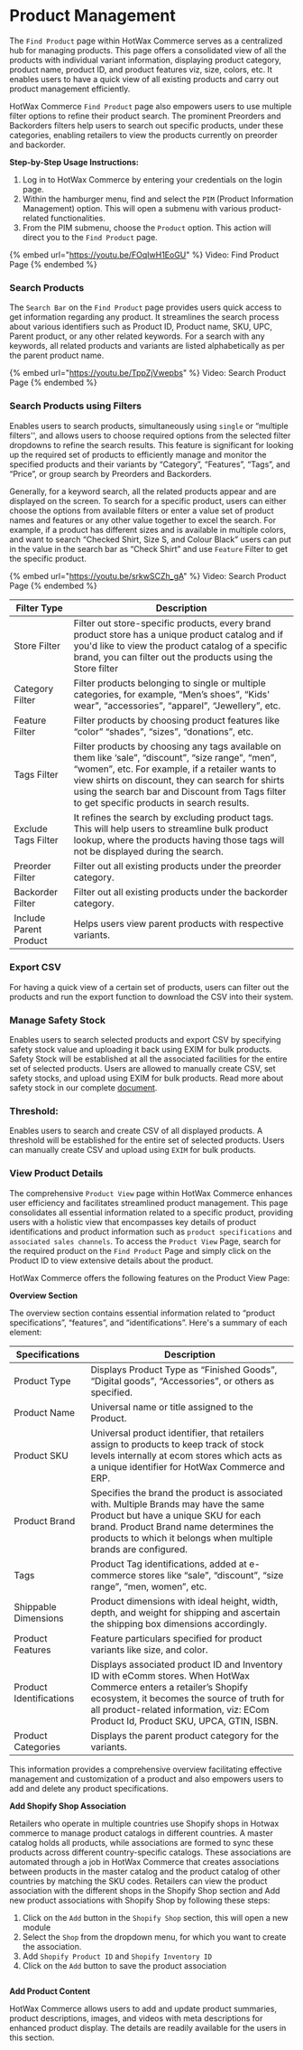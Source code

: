 # Product Management

The `Find Product` page within HotWax Commerce serves as a centralized hub for managing products. This page offers a consolidated view of all the products with individual variant information, displaying product category, product name, product ID, and product features viz, size, colors, etc. It enables users to have a quick view of all existing products and carry out product management efficiently.

HotWax Commerce `Find Product` page also empowers users to use multiple filter options to refine their product search. The prominent Preorders and Backorders filters help users to search out specific products, under these categories, enabling retailers to view the products currently on preorder and backorder.

**Step-by-Step Usage Instructions:**

1. Log in to HotWax Commerce by entering your credentials on the login page.
2. Within the hamburger menu, find and select the `PIM` (Product Information Management) option. This will open a submenu with various product-related functionalities.
3. From the PIM submenu, choose the `Product` option. This action will direct you to the `Find Product` page.

{% embed url="https://youtu.be/FOqIwH1EoGU" %}
Video: Find Product Page
{% endembed %}

### Search Products

The `Search Bar` on the `Find Product` page provides users quick access to get information regarding any product. It streamlines the search process about various identifiers such as Product ID, Product name, SKU, UPC, Parent product, or any other related keywords. For a search with any keywords, all related products and variants are listed alphabetically as per the parent product name.

{% embed url="https://youtu.be/TppZjVwepbs" %}
Video: Search Product Page
{% endembed %}

### Search Products using Filters

Enables users to search products, simultaneously using `single` or “multiple filters'', and allows users to choose required options from the selected filter dropdowns to refine the search results. This feature is significant for looking up the required set of products to efficiently manage and monitor the specified products and their variants by “Category”, “Features”, “Tags”, and “Price”, or group search by Preorders and Backorders.

Generally, for a keyword search, all the related products appear and are displayed on the screen. To search for a specific product, users can either choose the options from available filters or enter a value set of product names and features or any other value together to excel the search. For example, if a product has different sizes and is available in multiple colors, and want to search “Checked Shirt, Size S, and Colour Black” users can put in the value in the search bar as “Check Shirt” and use `Feature` Filter to get the specific product.

{% embed url="https://youtu.be/srkwSCZh_gA" %}
Video: Search Product Page
{% endembed %}

| **Filter Type**        | **Description**                                                                                                                                                                                                                                                                                           |
| ---------------------- | --------------------------------------------------------------------------------------------------------------------------------------------------------------------------------------------------------------------------------------------------------------------------------------------------------- |
| Store Filter           | Filter out store-specific products, every brand product store has a unique product catalog and if you'd like to view the product catalog of a specific brand, you can filter out the products using the Store filter                                                                                      |
| Category Filter        | Filter products belonging to single or multiple categories, for example, “Men’s shoes”, “Kids' wear”, “accessories”, “apparel”, “Jewellery”, etc.                                                                                                                                                         |
| Feature Filter         | Filter products by choosing product features like “color” “shades”, “sizes”, “donations”, etc.                                                                                                                                                                                                            |
| Tags Filter            | Filter products by choosing any tags available on them like ‘sale”, “discount”, “size range”, “men”, “women”, etc. For example, if a retailer wants to view shirts on discount, they can search for shirts using the search bar and Discount from Tags filter to get specific products in search results. |
| Exclude Tags Filter    | It refines the search by excluding product tags. This will help users to streamline bulk product lookup, where the products having those tags will not be displayed during the search.                                                                                                                    |
| Preorder Filter        | Filter out all existing products under the preorder category.                                                                                                                                                                                                                                             |
| Backorder Filter       | Filter out all existing products under the backorder category.                                                                                                                                                                                                                                            |
| Include Parent Product | Helps users view parent products with respective variants.                                                                                                                                                                                                                                                |

### Export CSV

For having a quick view of a certain set of products, users can filter out the products and run the export function to download the CSV into their system.

### Manage Safety Stock

Enables users to search selected products and export CSV by specifying safety stock value and uploading it back using EXIM for bulk products. Safety Stock will be established at all the associated facilities for the entire set of selected products. Users are allowed to manually create CSV, set safety stocks, and upload using EXIM for bulk products. Read more about safety stock in our complete [document](../inventory/safety-stock/).

### Threshold:

Enables users to search and create CSV of all displayed products. A threshold will be established for the entire set of selected products. Users can manually create CSV and upload using `EXIM` for bulk products.&#x20;

### View Product Details

The comprehensive `Product View` page within HotWax Commerce enhances user efficiency and facilitates streamlined product management. This page consolidates all essential information related to a specific product, providing users with a holistic view that encompasses key details of product identifications and product information such as `product specifications` and `associated sales channels`. To access the `Product View` Page, search for the required product on the `Find Product` Page and simply click on the Product ID to view extensive details about the product.

HotWax Commerce offers the following features on the Product View Page:

**Overview Section**

The overview section contains essential information related to “product specifications”, “features”, and “identifications”. Here's a summary of each element:

| **Specifications**      | **Description**                                                                                                                                                                                                                                         |
| ----------------------- | ------------------------------------------------------------------------------------------------------------------------------------------------------------------------------------------------------------------------------------------------------- |
| Product Type            | Displays Product Type as “Finished Goods”, “Digital goods”, “Accessories”, or others as specified.                                                                                                                                                      |
| Product Name            | Universal name or title assigned to the Product.                                                                                                                                                                                                        |
| Product SKU             | Universal product identifier, that retailers assign to products to keep track of stock levels internally at ecom stores which acts as a unique identifier for HotWax Commerce and ERP.                                                                  |
| Product Brand           | Specifies the brand the product is associated with. Multiple Brands may have the same Product but have a unique SKU for each brand. Product Brand name determines the products to which it belongs when multiple brands are configured.                 |
| Tags                    | Product Tag identifications, added at e-commerce stores like “sale”, “discount”, “size range”, “men, women”, etc.                                                                                                                                       |
| Shippable Dimensions    | Product dimensions with ideal height, width, depth, and weight for shipping and ascertain the shipping box dimensions accordingly.                                                                                                                      |
| Product Features        | Feature particulars specified for product variants like size, and color.                                                                                                                                                                                |
| Product Identifications | Displays associated product ID and Inventory ID with eComm stores. When HotWax Commerce enters a retailer’s Shopify ecosystem, it becomes the source of truth for all product-related information, viz: ECom Product Id, Product SKU, UPCA, GTIN, ISBN. |
| Product Categories      | Displays the parent product category for the variants.                                                                                                                                                                                                  |

This information provides a comprehensive overview facilitating effective management and customization of a product and also empowers users to add and delete any product specifications.

**Add Shopify Shop Association**

Retailers who operate in multiple countries use Shopify shops in Hotwax commerce to manage product catalogs in different countries. A master catalog holds all products, while associations are formed to sync these products across different country-specific catalogs. These associations are automated through a job in HotWax Commerce that creates associations between products in the master catalog and the product catalog of other countries by matching the SKU codes. Retailers can view the product association with the different shops in the Shopify Shop section and Add new product associations with Shopify Shop by following these steps:

1. Click on the `Add` button in the `Shopify Shop` section, this will open a new module
2. Select the `Shop` from the dropdown menu, for which you want to create the association.
3. Add `Shopify Product ID` and `Shopify Inventory ID`
4. Click on the `Add` button to save the product association

<figure><img src="https://www.hotwax.co/hubfs/Product%20Updates%20and%20Release%20Notes/2023/Nov-Dec%202023%20PU/Manage%20Shopify%20Shop%20Product%20Associations.png" alt=""><figcaption></figcaption></figure>

**Add Product Content**

HotWax Commerce allows users to add and update product summaries, product descriptions, images, and videos with meta descriptions for enhanced product display. The details are readily available for the users in this section.
